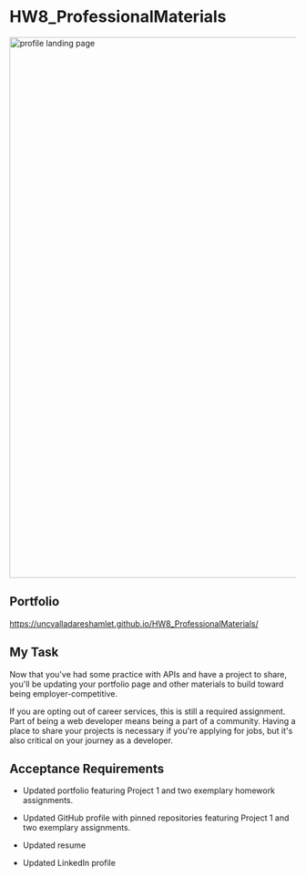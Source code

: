 # HW8_ProfessionalMaterials
<img width="950" alt="profile landing page" src="https://user-images.githubusercontent.com/80364592/119585818-7ecde200-bd99-11eb-8f66-732471c795e4.PNG">

## Portfolio
https://uncvalladareshamlet.github.io/HW8_ProfessionalMaterials/

## My Task

Now that you've had some practice with APIs and have a project to share, you'll be updating your portfolio page and other materials to build toward being employer-competitive.

If you are opting out of career services, this is still a required assignment. Part of being a web developer means being a part of a community. Having a place to share your projects is necessary if you're applying for jobs, but it's also critical on your journey as a developer.

## Acceptance Requirements

* Updated portfolio featuring Project 1 and two exemplary homework assignments.

* Updated GitHub profile with pinned repositories featuring Project 1 and two exemplary assignments.

* Updated resume

* Updated LinkedIn profile
